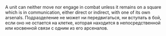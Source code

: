 
A unit can neither move nor engage in combat unless it remains on a square which is in communication, either direct or indirect, with one of its own arsenals.
Подразделение не может ни передвигаться, ни вступать в бой, если оно не остается на клетке, которая находится в непосредственной или косвенной связи с одним из его арсеналов.